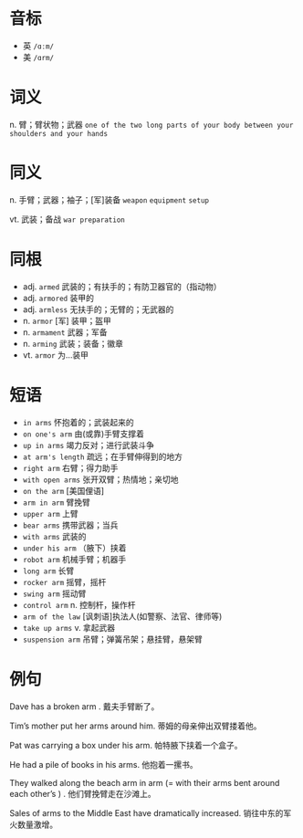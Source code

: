 # 音标

- 英 `/ɑːm/`
- 美 `/ɑrm/`

# 词义

n. 臂；臂状物；武器
`one of the two long parts of your body between your shoulders and your hands`

# 同义

n. 手臂；武器；袖子；[军]装备
`weapon` `equipment` `setup`

vt. 武装；备战
`war preparation`

# 同根

- adj. `armed` 武装的；有扶手的；有防卫器官的（指动物）
- adj. `armored` 装甲的
- adj. `armless` 无扶手的；无臂的；无武器的
- n. `armor` [军] 装甲；盔甲
- n. `armament` 武器；军备
- n. `arming` 武装；装备；徽章
- vt. `armor` 为…装甲

# 短语

- `in arms` 怀抱着的；武装起来的
- `on one's arm` 由(或靠)手臂支撑着
- `up in arms` 竭力反对；进行武装斗争
- `at arm's length` 疏远；在手臂伸得到的地方
- `right arm` 右臂；得力助手
- `with open arms` 张开双臂；热情地；亲切地
- `on the arm` [美国俚语]
- `arm in arm` 臂挽臂
- `upper arm` 上臂
- `bear arms` 携带武器；当兵
- `with arms` 武装的
- `under his arm` （腋下）挟着
- `robot arm` 机械手臂；机器手
- `long arm` 长臂
- `rocker arm` 摇臂，摇杆
- `swing arm` 摇动臂
- `control arm` n. 控制杆，操作杆
- `arm of the law` [讽刺语]执法人(如警察、法官、律师等)
- `take up arms` v. 拿起武器
- `suspension arm` 吊臂；弹簧吊架；悬挂臂，悬架臂

# 例句

Dave has a broken arm .
戴夫手臂断了。

Tim’s mother put her arms around him.
蒂姆的母亲伸出双臂搂着他。

Pat was carrying a box under his arm.
帕特腋下挟着一个盒子。

He had a pile of books in his arms.
他抱着一摞书。

They walked along the beach arm in arm (=  with their arms bent around each other’s  ) .
他们臂挽臂走在沙滩上。

Sales of arms to the Middle East have dramatically increased.
销往中东的军火数量激增。


